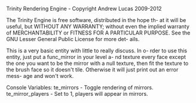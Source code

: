 Trinity Rendering Engine - Copyright Andrew Lucas 2009-2012

The Trinity Engine is free software, distributed in the hope th-
at it will be useful, but WITHOUT ANY WARRANTY; without even the 
implied warranty of MERCHANTABILITY or FITNESS FOR A PARTICULAR 
PURPOSE. See the GNU Lesser General Public License for more det-
ails.

This is a very basic entity with little to really discuss. In o-
rder to use this entity, just put a func_mirror in your level a-
nd texture every face except the one you want to be the mirror
with a null texture, then fit the texture to the brush face so
it doesn't tile. Otherwise it will just print out an error mess-
age and won't work.

Console Variables:
te_mirrors - Toggle rendering of mirrors.
te_mirror_players - Set to 1, players will appear in mirrors.